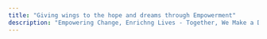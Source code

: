 ```yaml
---
title: "Giving wings to the hope and dreams through Empowerment"
description: "Empowering Change, Enrichng Lives - Together, We Make a Difference."
---
```

